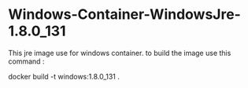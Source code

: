# Windows-Container-WindowsJre-1.8.0_131

This jre image use for windows container.
to build the image use this command :

docker build -t windows:1.8.0_131 .
